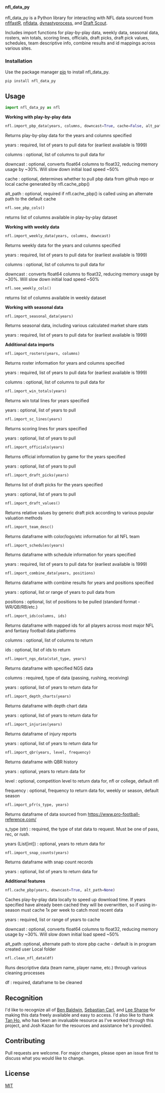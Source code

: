 #### nfl_data_py

nfl_data_py is a Python library for interacting with NFL data sourced from [nflfastR](https://github.com/nflverse/nflfastR-data/), [nfldata](https://github.com/nflverse/nfldata/), [dynastyprocess](https://raw.githubusercontent.com/dynastyprocess/), and [Draft Scout](https://draftscout.com/).

Includes import functions for play-by-play data, weekly data, seasonal data, rosters, win totals, scoring lines, officials, draft picks, draft pick values, schedules, team descriptive info, combine results and id mappings across various sites.

### Installation

Use the package manager [pip](https://pip.pypa.io/en/stable/) to install nfl_data_py.

```bash
pip install nfl_data_py
```

## Usage

```python
import nfl_data_py as nfl
```

**Working with play-by-play data**
```python
nfl.import_pbp_data(years, columns, downcast=True, cache=False, alt_path=None)
```
Returns play-by-play data for the years and columns specified

years
: required, list of years to pull data for (earliest available is 1999)

columns
: optional, list of columns to pull data for

downcast
: optional, converts float64 columns to float32, reducing memory usage by ~30%. Will slow down initial load speed ~50%

cache
: optional, determines whether to pull pbp data from github repo or local cache generated by nfl.cache_pbp()

alt_path
: optional, required if nfl.cache_pbp() is called using an alternate path to the default cache

```python
nfl.see_pbp_cols()
```
returns list of columns available in play-by-play dataset

**Working with weekly data**
```python
nfl.import_weekly_data(years, columns, downcast)
```
Returns weekly data for the years and columns specified

years
: required, list of years to pull data for (earliest available is 1999)

columns
: optional, list of columns to pull data for

downcast
: converts float64 columns to float32, reducing memory usage by ~30%. Will slow down initial load speed ~50%

```python
nfl.see_weekly_cols()
```
returns list of columns available in weekly dataset

**Working with seasonal data**
```python
nfl.import_seasonal_data(years)
```
Returns seasonal data, including various calculated market share stats

years
: required, list of years to pull data for (earliest available is 1999)

**Additional data imports**
```python
nfl.import_rosters(years, columns)
```
Returns roster information for years and columns specified

years
: required, list of years to pull data for (earliest available is 1999)

columns
: optional, list of columns to pull data for

```python
nfl.import_win_totals(years)
```
Returns win total lines for years specified

years
: optional, list of years to pull

```python
nfl.import_sc_lines(years)
```
Returns scoring lines for years specified

years
: optional, list of years to pull

```python
nfl.import_officials(years)
```
Returns official information by game for the years specified

years
: optional, list of years to pull

```python
nfl.import_draft_picks(years)
```
Returns list of draft picks for the years specified

years
: optional, list of years to pull

```python
nfl.import_draft_values()
```
Returns relative values by generic draft pick according to various popular valuation methods

```python
nfl.import_team_desc()
```
Returns dataframe with color/logo/etc information for all NFL team

```python
nfl.import_schedules(years)
```
Returns dataframe with schedule information for years specified

years
: required, list of years to pull data for (earliest available is 1999)

```python
nfl.import_combine_data(years, positions)
```
Returns dataframe with combine results for years and positions specified

years
: optional, list or range of years to pull data from

positions
: optional, list of positions to be pulled (standard format - WR/QB/RB/etc.)

```python
nfl.import_ids(columns, ids)
```
Returns dataframe with mapped ids for all players across most major NFL and fantasy football data platforms

columns
: optional, list of columns to return

ids
: optional, list of ids to return

```python
nfl.import_ngs_data(stat_type, years)
```
Returns dataframe with specified NGS data

columns
: required, type of data (passing, rushing, receiving)

years
: optional, list of years to return data for

```python
nfl.import_depth_charts(years)
```
Returns dataframe with depth chart data

years
: optional, list of years to return data for

```python
nfl.import_injuries(years)
```
Returns dataframe of injury reports

years
: optional, list of years to return data for

```python
nfl.import_qbr(years, level, frequency)
```
Returns dataframe with QBR history

years
: optional, years to return data for

level
: optional, competition level to return data for, nfl or college, default nfl

frequency
: optional, frequency to return data for, weekly or season, default season

```python
nfl.import_pfr(s_type, years)
```
Returns dataframe of data sourced from https://www.pro-football-reference.com/

s_type (str)
: required, the type of stat data to request. Must be one of pass, rec, or rush.

years (List[int])
: optional, years to return data for

```python
nfl.import_snap_counts(years)
```
Returns dataframe with snap count records

years
: optional, list of years to return data for

**Additional features**
```python
nfl.cache_pbp(years, downcast=True, alt_path=None)
```
Caches play-by-play data locally to speed up download time. If years specified have already been cached they will be overwritten, so if using in-season must cache 1x per week to catch most recent data

years
: required, list or range of years to cache

downcast
: optional, converts float64 columns to float32, reducing memory usage by ~30%. Will slow down initial load speed ~50%

alt_path
:optional, alternate path to store pbp cache - default is in program created user Local folder

```python
nfl.clean_nfl_data(df)
```
Runs descriptive data (team name, player name, etc.) through various cleaning processes

df
: required, dataframe to be cleaned

## Recognition
I'd like to recognize all of [Ben Baldwin](https://twitter.com/benbbaldwin), [Sebastian Carl](https://twitter.com/mrcaseb), and [Lee Sharpe](https://twitter.com/LeeSharpeNFL) for making this data freely available and easy to access. I'd also like to thank [Tan Ho](https://twitter.com/_TanH), who has been an invaluable resource as I've worked through this project, and Josh Kazan for the resources and assistance he's provided.

## Contributing
Pull requests are welcome. For major changes, please open an issue first to discuss what you would like to change.

## License
[MIT](https://choosealicense.com/licenses/mit/)
